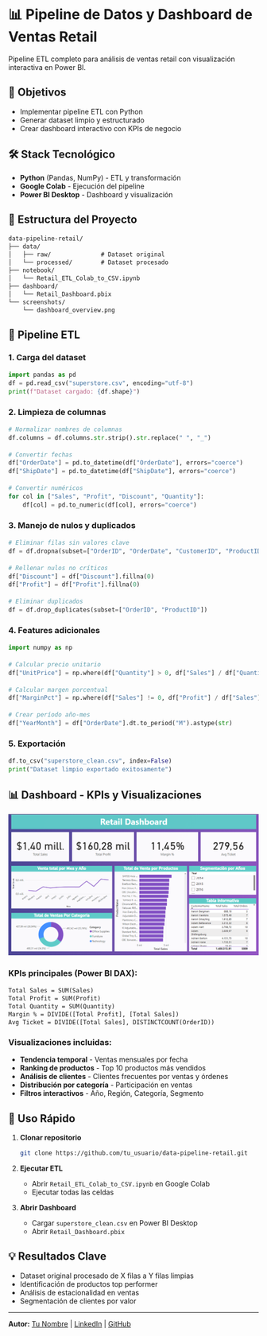 # 📊 Pipeline de Datos y Dashboard de Ventas Retail

Pipeline ETL completo para análisis de ventas retail con visualización interactiva en Power BI.

## 🎯 Objetivos
- Implementar pipeline ETL con Python
- Generar dataset limpio y estructurado
- Crear dashboard interactivo con KPIs de negocio

## 🛠️ Stack Tecnológico
- **Python** (Pandas, NumPy) - ETL y transformación
- **Google Colab** - Ejecución del pipeline
- **Power BI Desktop** - Dashboard y visualización

## 📂 Estructura del Proyecto
```
data-pipeline-retail/
├── data/
│   ├── raw/              # Dataset original
│   └── processed/        # Dataset procesado
├── notebook/
│   └── Retail_ETL_Colab_to_CSV.ipynb
├── dashboard/
│   └── Retail_Dashboard.pbix
└── screenshots/
    └── dashboard_overview.png
```

## 🔄 Pipeline ETL

### 1. Carga del dataset
```python
import pandas as pd
df = pd.read_csv("superstore.csv", encoding="utf-8")
print(f"Dataset cargado: {df.shape}")
```

### 2. Limpieza de columnas
```python
# Normalizar nombres de columnas
df.columns = df.columns.str.strip().str.replace(" ", "_")

# Convertir fechas
df["OrderDate"] = pd.to_datetime(df["OrderDate"], errors="coerce")
df["ShipDate"] = pd.to_datetime(df["ShipDate"], errors="coerce")

# Convertir numéricos
for col in ["Sales", "Profit", "Discount", "Quantity"]:
    df[col] = pd.to_numeric(df[col], errors="coerce")
```

### 3. Manejo de nulos y duplicados
```python
# Eliminar filas sin valores clave
df = df.dropna(subset=["OrderID", "OrderDate", "CustomerID", "ProductID", "Sales", "Quantity"])

# Rellenar nulos no críticos
df["Discount"] = df["Discount"].fillna(0)
df["Profit"] = df["Profit"].fillna(0)

# Eliminar duplicados
df = df.drop_duplicates(subset=["OrderID", "ProductID"])
```

### 4. Features adicionales
```python
import numpy as np

# Calcular precio unitario
df["UnitPrice"] = np.where(df["Quantity"] > 0, df["Sales"] / df["Quantity"], 0)

# Calcular margen porcentual
df["MarginPct"] = np.where(df["Sales"] != 0, df["Profit"] / df["Sales"], 0)

# Crear período año-mes
df["YearMonth"] = df["OrderDate"].dt.to_period("M").astype(str)
```

### 5. Exportación
```python
df.to_csv("superstore_clean.csv", index=False)
print("Dataset limpio exportado exitosamente")
```

## 📊 Dashboard - KPIs y Visualizaciones

![Dashboard Overview](screenshots/dashboard_overview.png)

### KPIs principales (Power BI DAX):
```dax
Total Sales = SUM(Sales)
Total Profit = SUM(Profit)
Total Quantity = SUM(Quantity)
Margin % = DIVIDE([Total Profit], [Total Sales])
Avg Ticket = DIVIDE([Total Sales], DISTINCTCOUNT(OrderID))
```

### Visualizaciones incluidas:
- **Tendencia temporal** - Ventas mensuales por fecha
- **Ranking de productos** - Top 10 productos más vendidos
- **Análisis de clientes** - Clientes frecuentes por ventas y órdenes
- **Distribución por categoría** - Participación en ventas
- **Filtros interactivos** - Año, Región, Categoría, Segmento

## 🚀 Uso Rápido

1. **Clonar repositorio**
   ```bash
   git clone https://github.com/tu_usuario/data-pipeline-retail.git
   ```

2. **Ejecutar ETL**
   - Abrir `Retail_ETL_Colab_to_CSV.ipynb` en Google Colab
   - Ejecutar todas las celdas

3. **Abrir Dashboard**
   - Cargar `superstore_clean.csv` en Power BI Desktop
   - Abrir `Retail_Dashboard.pbix`

## 💡 Resultados Clave
- Dataset original procesado de X filas a Y filas limpias
- Identificación de productos top performer
- Análisis de estacionalidad en ventas
- Segmentación de clientes por valor

---
**Autor:** [Tu Nombre](mailto:tuemail@correo.com) | [LinkedIn](tu-linkedin) | [GitHub](tu-github)
